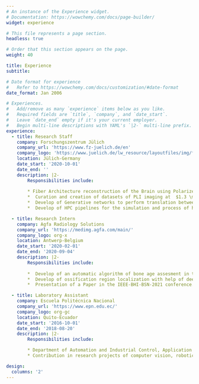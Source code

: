 ```yaml
---
# An instance of the Experience widget.
# Documentation: https://wowchemy.com/docs/page-builder/
widget: experience

# This file represents a page section.
headless: true

# Order that this section appears on the page.
weight: 40

title: Experience
subtitle:

# Date format for experience
#   Refer to https://wowchemy.com/docs/customization/#date-format
date_format: Jan 2006

# Experiences.
#   Add/remove as many `experience` items below as you like.
#   Required fields are `title`, `company`, and `date_start`.
#   Leave `date_end` empty if it's your current employer.
#   Begin multi-line descriptions with YAML's `|2-` multi-line prefix.
experience:
  - title: Research Staff
    company: Forschungszentrum Jülich
    company_url: 'https://www.fz-juelich.de/en'
    company_logo: 'https://www.juelich.de/lw_resource/layoutfiles/img/footer-fzj-logo.png'
    location: Jülich-Germany
    date_start: '2020-10-01'
    date_end: ''
    description: |2-
        Responsibilities include:
        
        * Fiber Architecture reconstruction of the Brain using Polarized Light Imaging (PLI). Develop of scalable deep learning for histological images of  postmortem brains.
        *  Curation and creation of datasets of PLI imaging at  $1.3 \mu m$. Segmentation of brain tissue structures in PLI and cytoarchitectonic images.
        *  Develop of Generative networks to perform translation between simulation tissue to real measurements. 
        *  Develop of HPC pipelines for the simulation and process of histological tissues.

  - title: Research Intern
    company: Agfa Radiology Solutions
    company_url: 'https://medimg.agfa.com/main/'
    company_logo: org-x
    location: Antwerp-Belgium
    date_start: '2020-02-01'
    date_end: '2020-09-04'
    description: |2-
        Responsibilities include:
        
        *  Develop of an automatic algorithm of bone age assesment in the division of AGFA Radiology Solutions, Project developed as Master thesis using artificial intelligence and image processing.
        *  Develop of ossification region localization with help of deep-learning state-of-the-art object detection architectures. 
        *  Presentation of a Paper in the IEEE-BHI-BSN-2021 conference. Patent of the developed system is in process.

  - title: Laboratory Assistant
    company: Escuela Politécnica Nacional
    company_url: 'https://www.epn.edu.ec/'
    company_logo: org-gc
    location: Quito-Ecuador
    date_start: '2016-10-01'
    date_end: '2018-08-20'
    description: |2-
        Responsibilities include:

        * Department of Automation and Industrial Control, Application development of of Industrial Process and Robotics Systems. 
        * Contribution in research projects of computer vision, robotics and control systems.

design:
  columns: '2'
---
```

